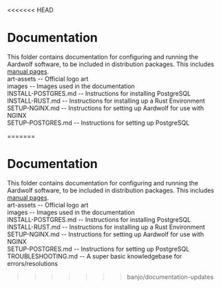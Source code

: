 <<<<<<< HEAD
# Documentation
This folder contains documentation for configuring and running the Aardwolf software, to be included in distribution packages. This includes [manual pages](https://en.wikipedia.org/wiki/Man_page).
<br />
art-assets -- Official logo art <br />
images -- Images used in the documentation <br />
INSTALL-POSTGRES.md -- Instructions for installing PostgreSQL <br />
INSTALL-RUST.md -- Instructions for installing up a Rust Environment <br />
SETUP-NGINX.md -- Instructions for setting up Aardwolf for use with NGINX <br />
SETUP-POSTGRES.md -- Instructions for setting up PostgreSQL

=======
# Documentation
This folder contains documentation for configuring and running the Aardwolf software, to be included in distribution packages. This includes [manual pages](https://en.wikipedia.org/wiki/Man_page).
<br />
art-assets -- Official logo art <br />
images -- Images used in the documentation <br />
INSTALL-POSTGRES.md -- Instructions for installing PostgreSQL <br />
INSTALL-RUST.md -- Instructions for installing up a Rust Environment <br />
SETUP-NGINX.md -- Instructions for setting up Aardwolf for use with NGINX <br />
SETUP-POSTGRES.md -- Instructions for setting up PostgreSQL <br />
TROUBLESHOOTING.md -- A super basic knowledgebase for errors/resolutions
>>>>>>> banjo/documentation-updates
